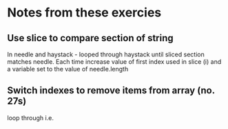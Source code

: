 # Notes from these exercies

## Use slice to compare section of string

In needle and haystack - looped through haystack until sliced section matches needle. Each time increase value of first index used in slice (i) and a variable set to the value of needle.length

## Switch indexes to remove items from array (no. 27s)

loop through
i.e.
